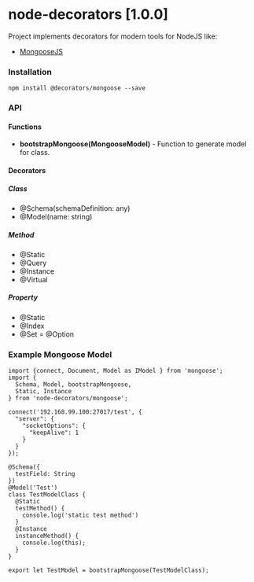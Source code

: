 # node-decorators [1.0.0]
Project implements decorators for modern tools for NodeJS like:
- [MongooseJS]

### Installation
```
npm install @decorators/mongoose --save
```

### API
#### Functions
* **bootstrapMongoose(MongooseModel)** - Function to generate model for class.

#### Decorators
##### Class
* @Schema(schemaDefinition: any)
* @Model(name: string)

##### Method
* @Static
* @Query
* @Instance
* @Virtual

##### Property
* @Static
* @Index
* @Set = @Option

### Example Mongoose Model
```
import {connect, Document, Model as IModel } from 'mongoose';
import {
  Schema, Model, bootstrapMongoose,
  Static, Instance
} from 'node-decorators/mongoose';

connect('192.168.99.100:27017/test', {
  "server": {
    "socketOptions": {
      "keepAlive": 1
    }
  }
});

@Schema({
  testField: String
})
@Model('Test')
class TestModelClass {
  @Static
  testMethod() {
    console.log('static test method')
  }
  @Instance
  instanceMethod() {
    console.log(this);
  }
}

export let TestModel = bootstrapMongoose(TestModelClass);
```

[MongooseJS]:http://mongoosejs.com
